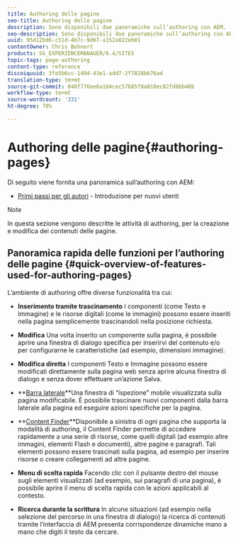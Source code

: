 ```yaml
---
title: Authoring delle pagine
seo-title: Authoring delle pagine
description: Sono disponibili due panoramiche sull’authoring con AEM. (1) Primi passi per gli autori - un’introduzione per i nuovi autori e (2) Guida rapida all’authoring delle pagine - una guida rapida (di alto livello) alle azioni principali.
seo-description: Sono disponibili due panoramiche sull’authoring con AEM. (1) Primi passi per gli autori - un’introduzione per i nuovi autori e (2) Guida rapida all’authoring delle pagine - una guida rapida (di alto livello) alle azioni principali.
uuid: 95d12bd6-c51d-4b7c-9d67-a152a822eb01
contentOwner: Chris Bohnert
products: SG_EXPERIENCEMANAGER/6.4/SITES
topic-tags: page-authoring
content-type: reference
discoiquuid: 3fe5b6cc-1494-43e1-add7-2f7828b676ad
translation-type: tm+mt
source-git-commit: 040f776ee6a164cec57685f8a010ec82fd8bb48b
workflow-type: tm+mt
source-wordcount: '331'
ht-degree: 78%

---
```



# Authoring delle pagine{#authoring-pages}

Di seguito viene fornita una panoramica sull’authoring con AEM:

* [Primi passi per gli autori](/help/sites-classic-ui-authoring/classic-page-author-first-steps.md) - Introduzione per nuovi utenti

>[!NOTE]
>
>In questa sezione vengono descritte le attività di authoring, per la creazione e modifica dei contenuti delle pagine.<!-- There are many additional features closely related to page authoring, these are covered under [Site and Page Features](/sites-classic-ui-authoring/classic-feature.md). -->

## Panoramica rapida delle funzioni per l’authoring delle pagine {#quick-overview-of-features-used-for-authoring-pages}

L’ambiente di authoring offre diverse funzionalità tra cui:

* **Inserimento tramite trascinamento** I componenti (come Testo e Immagine) e le risorse digitali (come le immagini) possono essere inseriti nella pagina semplicemente trascinandoli nella posizione richiesta.

* **Modifica** Una volta inserito un componente sulla pagina, è possibile aprire una finestra di dialogo specifica per inserirvi del contenuto e/o per configurarne le caratteristiche (ad esempio, dimensioni immagine).

* **Modifica diretta** I componenti Testo e Immagine possono essere modificati direttamente sulla pagina web senza aprire alcuna finestra di dialogo e senza dover effettuare un’azione Salva.

* **[Barra laterale](/help/sites-classic-ui-authoring/classic-page-author-env-tools.md#sidekickclassicui)**Una finestra di “ispezione” mobile visualizzata sulla pagina modificabile. È possibile trascinare nuovi componenti dalla barra laterale alla pagina ed eseguire azioni specifiche per la pagina.

* **[Content Finder](/help/sites-classic-ui-authoring/classic-page-author-env-tools.md#thecontentfinderclassicui)**Disponibile a sinistra di ogni pagina che supporta la modalità di authoring, il Content Finder permette di accedere rapidamente a una serie di risorse, come quelli digitali (ad esempio altre immagini, elementi Flash e documenti), altre pagine e paragrafi. Tali elementi possono essere trascinati sulla pagina, ad esempio per inserire risorse o creare collegamenti ad altre pagine.

* **Menu di scelta rapida** Facendo clic con il pulsante destro del mouse sugli elementi visualizzati (ad esempio, sui paragrafi di una pagina), è possibile aprire il menu di scelta rapida con le azioni applicabili al contesto.

* **Ricerca durante la scrittura** In alcune situazioni (ad esempio nella selezione del percorso in una finestra di dialogo) la ricerca di contenuti tramite l’interfaccia di AEM presenta corrispondenze dinamiche mano a mano che digiti il testo da cercare.

